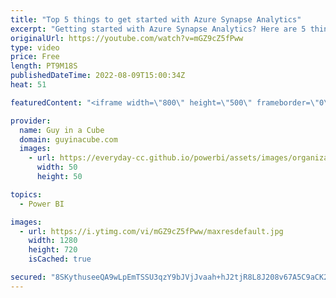 ```yaml
---
title: "Top 5 things to get started with Azure Synapse Analytics"
excerpt: "Getting started with Azure Synapse Analytics? Here are 5 things you should know as you begin your journey! Already been using Synapse SQL dedicated pools? Are you aware of these items?   Connect with Shane: https://www.linkedin.com/in/shanerisk/   Best Practices: https://docs.microsoft.com/azure/synapse-analytics/sql/best-practices-dedicated-sql-pool"
originalUrl: https://youtube.com/watch?v=mGZ9cZ5fPww
type: video
price: Free
length: PT9M18S
publishedDateTime: 2022-08-09T15:00:34Z
heat: 51

featuredContent: "<iframe width=\"800\" height=\"500\" frameborder=\"0\" src=\"https://www.youtube.com/embed/mGZ9cZ5fPww\" allow=\"accelerometer; autoplay; encrypted-media; gyroscope; picture-in-picture\" allowfullscreen></iframe>"

provider:
  name: Guy in a Cube
  domain: guyinacube.com
  images:
    - url: https://everyday-cc.github.io/powerbi/assets/images/organizations/guyinacube.com-50x50.jpg
      width: 50
      height: 50

topics:
  - Power BI

images:
  - url: https://i.ytimg.com/vi/mGZ9cZ5fPww/maxresdefault.jpg
    width: 1280
    height: 720
    isCached: true

secured: "8SKythuseeQA9wLpEmTSSU3qzY9bJVjJvaah+hJ2tjR8L8J208v67A5C9aCK22JIY4p2okvhIhSLMHsTCTe3lw8TyONxL7ut2R+egYbSKB8OSXLmWIOc6hFeqxzcawtVyYoQhT3j0VLMK2hQLvxohslstGNTAQnnlxSEWVodrhQEhUPSnFMLfO6gwXFiEmWsXK8t/tRMIKZ/exNAvxO7+mdE4Imvlk7MMbOttFVSWjflRsQyrxXv8TWtpyq5U9InmdiGl8y9ZCtnv7Cj5pdMr2StmDhqhrY2jnsVhTMgMSiVQmm0BbWO9cGu6H/4Fatk2455LbdsGDBp3efX0oR5S0VM3rkwnMtq8t0xAXgCZB55rI1gIW4+WgQTRCSDvPTir9JingF06maArsVbx1qXQ0YPe7pTBIMFTkgaqlZpVEA=;7HnF+Wh6MPENyw7QjY9ihQ=="
---
```


